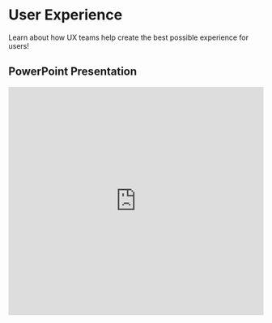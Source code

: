 # User Experience
Learn about how UX teams help create the best possible experience for users!

## PowerPoint Presentation
<iframe src='https://view.officeapps.live.com/op/embed.aspx?src=https://hylandtechclub.com/capstone/UserExperienceLesson/Presentation.pptx' width='100%' height='450px' frameborder='0'></iframe>
